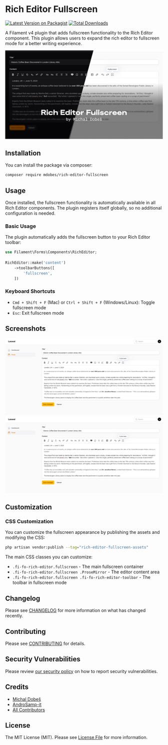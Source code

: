 # Rich Editor Fullscreen

[![Latest Version on Packagist](https://img.shields.io/packagist/v/mdobes/rich-editor-fullscreen.svg?style=flat-square)](https://packagist.org/packages/mdobes/rich-editor-fullscreen)
[![Total Downloads](https://img.shields.io/packagist/dt/mdobes/rich-editor-fullscreen.svg?style=flat-square)](https://packagist.org/packages/mdobes/rich-editor-fullscreen)

A Filament v4 plugin that adds fullscreen functionality to the Rich Editor component. This plugin allows users to expand the rich editor to fullscreen mode for a better writing experience.

<img class="filament-hidden" alt="Rich Editor Fullscreen plugin cover" src="img/cover.jpg">

## Installation

You can install the package via composer:

```bash
composer require mdobes/rich-editor-fullscreen
```

## Usage

Once installed, the fullscreen functionality is automatically available in all Rich Editor components. The plugin registers itself globally, so no additional configuration is needed.

### Basic Usage

The plugin automatically adds the fullscreen button to your Rich Editor toolbar:

```php
use Filament\Forms\Components\RichEditor;

RichEditor::make('content')
    ->toolbarButtons([
        'fullscreen',
    ])
```

### Keyboard Shortcuts

- `Cmd + Shift + F` (Mac) or `Ctrl + Shift + F` (Windows/Linux): Toggle fullscreen mode
- `Esc`: Exit fullscreen mode

## Screenshots

<picture>
  <source media="(prefers-color-scheme: dark)" srcset="img/editor-dark.jpg">
  <source media="(prefers-color-scheme: light)" srcset="img/editor-light.jpg">
  <img alt="Rich Editor Fullscreen button" src="img/editor-light.jpg">
</picture>

<picture>
  <source media="(prefers-color-scheme: dark)" srcset="img/full-dark.jpg">
  <source media="(prefers-color-scheme: light)" srcset="img/full-light.jpg">
  <img alt="Rich Editor Fullscreen mode" src="img/editor-light.jpg">
</picture>


## Customization

### CSS Customization

You can customize the fullscreen appearance by publishing the assets and modifying the CSS:

```bash
php artisan vendor:publish --tag="rich-editor-fullscreen-assets"
```

The main CSS classes you can customize:

- `.fi-fo-rich-editor.fullscreen` - The main fullscreen container
- `.fi-fo-rich-editor.fullscreen .ProseMirror` - The editor content area
- `.fi-fo-rich-editor.fullscreen .fi-fo-rich-editor-toolbar` - The toolbar in fullscreen mode

## Changelog

Please see [CHANGELOG](CHANGELOG.md) for more information on what has changed recently.

## Contributing

Please see [CONTRIBUTING](CONTRIBUTING.md) for details.

## Security Vulnerabilities

Please review [our security policy](../../security/policy) on how to report security vulnerabilities.

## Credits

- [Michal Dobeš](https://github.com/mdobes)
- [AndroSamp-it](https://github.com/AndroSamp-it)
- [All Contributors](../../contributors)

## License

The MIT License (MIT). Please see [License File](LICENSE.md) for more information.
